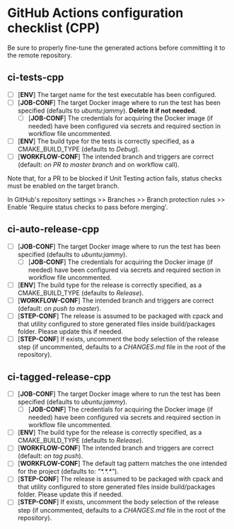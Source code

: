 # GitHub Actions configuration checklist (CPP)

Be sure to properly fine-tune the generated actions before committing it to the remote repository.

## ci-tests-cpp

- [ ] [**ENV**] The target name for the test executable has been configured.
- [ ] [**JOB-CONF**] The target Docker image where to run the test has been specified (defaults to
  *ubuntu:jammy*). **Delete it if not needed**.
    - [ ] [**JOB-CONF**] The credentials for acquiring the Docker image (if needed) have been configured
    via secrets and required section in workflow file uncommented.
- [ ] [**ENV**] The build type for the tests is correctly specified, as a CMAKE_BUILD_TYPE (defaults to
  *Debug*).
- [ ] [**WORKFLOW-CONF**] The intended branch and triggers are correct (default: *on PR to master
  branch* and on workflow call).

Note that, for a PR to be blocked if Unit Testing action fails, status checks must be enabled on the
target branch.

In GitHub's repository settings >> Branches >> Branch protection rules >> Enable 'Require status
checks to pass before merging'.

## ci-auto-release-cpp

- [ ] [**JOB-CONF**] The target Docker image where to run the test has been specified (defaults to
  *ubuntu:jammy*).
    - [ ] [**JOB-CONF**] The credentials for acquiring the Docker image (if needed) have been configured
    via secrets and required section in workflow file uncommented.
- [ ] [**ENV**] The build type for the release is correctly specified, as a CMAKE_BUILD_TYPE (defaults
  to *Release*).
- [ ] [**WORKFLOW-CONF**] The intended branch and triggers are correct (default: *on push to master*).
- [ ] [**STEP-CONF**] The release is assumed to be packaged with cpack and that utility configured to
  store generated files inside build/packages folder. Please update this if needed.
- [ ] [**STEP-CONF**] If exists, uncomment the body selection of the release step (if uncommented,
  defaults to a *CHANGES.md* file in the root of the repository).

## ci-tagged-release-cpp

- [ ] [**JOB-CONF**] The target Docker image where to run the test has been specified (defaults to
  *ubuntu:jammy*).
    - [ ] [**JOB-CONF**] The credentials for acquiring the Docker image (if needed) have been configured
    via secrets and required section in workflow file uncommented.
- [ ] [**ENV**] The build type for the release is correctly specified, as a CMAKE_BUILD_TYPE (defaults
  to *Release*).
- [ ] [**WORKFLOW-CONF**] The intended branch and triggers are correct (default: *on tag push*).
- [ ] [**WORKFLOW-CONF**] The default tag pattern matches the one intended for the project (defaults
  to: *"\*.\*.\*"*).
- [ ] [**STEP-CONF**] The release is assumed to be packaged with cpack and that utility configured to
  store generated files inside build/packages folder. Please update this if needed.
- [ ] [**STEP-CONF**] If exists, uncomment the body selection of the release step (if uncommented,
  defaults to a *CHANGES.md* file in the root of the repository).
